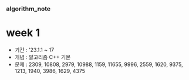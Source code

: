 ### algorithm_note
# week 1
  - 기간 : '23.1.1 ~ 17
  - 개념 : 알고리즘 C++ 기본
  - 문제 : 2309, 10808, 2979, 10988, 1159, 11655, 9996, 2559, 1620, 9375, 1213, 1940, 3986, 1629, 4375
